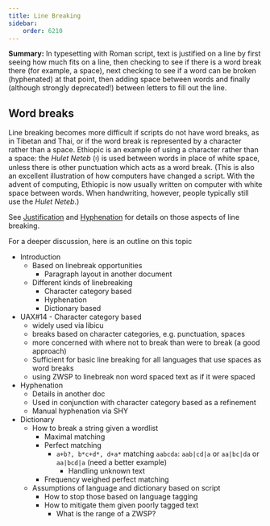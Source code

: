 ```yaml
---
title: Line Breaking
sidebar:
    order: 6210
---
```


**Summary:** In typesetting with Roman script, text is justified on a line by first seeing how much fits on a line, then checking to see if there is a word break there (for example, a space), next checking to see if a word can be broken (hyphenated) at that point, then adding space between words and finally (although strongly deprecated!) between letters to fill out the line.

## Word breaks

Line breaking becomes more difficult if scripts do not have word breaks, as in Tibetan and Thai, or if the word break is represented by a character rather than a space. Ethiopic is an example of using a character rather than a space: the _Hulet Neteb_ (&#x1361;) is used between words in place of white space, unless there is other punctuation which acts as a word break. (This is also an excellent illustration of how computers have changed a script. With the advent of computing, Ethiopic is now usually written on computer with white space between words. When handwriting, however, people typically still use the _Hulet Neteb_.)

See [Justification](justification.md) and [Hyphenation](hyphenation.md) for details on those aspects of line breaking.

For a deeper discussion, here is an outline on this topic

- Introduction
    - Based on linebreak opportunities
        - Paragraph layout in another document
    - Different kinds of linebreaking
        - Character category based
        - Hyphenation
        - Dictionary based
- UAX#14 - Character category based
    - widely used via libicu
    - breaks based on character categories, e.g. punctuation, spaces
    - more concerned with where not to break than were to break (a good
      approach)
    - Sufficient for basic line breaking for all languages that use spaces as
      word breaks
    - using ZWSP to linebreak non word spaced text as if it were spaced
- Hyphenation
    - Details in another doc
    - Used in conjunction with character category based as a refinement
    - Manual hyphenation via SHY
- Dictionary
    - How to break a string given a wordlist
        - Maximal matching
        - Perfect matching
            - `a+b?, b*c+d*, d+a*` matching `aabcda`: `aab|cd|a` or `aa|bc|da` or
              `aa|bcd|a` (need a better example)
                - Handling unknown text
        - Frequency weighed perfect matching
    - Assumptions of language and dictionary based on script
        - How to stop those based on language tagging
        - How to mitigate them given poorly tagged text
            - What is the range of a ZWSP?

